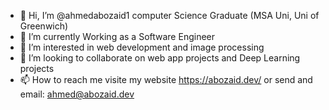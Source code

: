 - 👋 Hi, I’m @ahmedabozaid1 computer Science Graduate (MSA Uni, Uni of Greenwich)
- 🌱 I’m currently Working as a Software Engineer
- 👀 I’m interested in web development and image processing
- 💞️ I’m looking to collaborate on web app projects and Deep Learning projects
- 📫 How to reach me visite my website https://abozaid.dev/ or send and email: ahmed@abozaid.dev

<!---
ahmedabozaid1/ahmedabozaid1 is a ✨ special ✨ repository because its `README.md` (this file) appears on your GitHub profile.
You can click the Preview link to take a look at your changes.
--->
